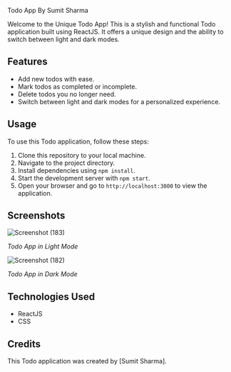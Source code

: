 Todo App By Sumit Sharma 

Welcome to the Unique Todo App! This is a stylish and functional Todo application built using ReactJS. It offers a unique design and the ability to switch between light and dark modes.

## Features

- Add new todos with ease.
- Mark todos as completed or incomplete.
- Delete todos you no longer need.
- Switch between light and dark modes for a personalized experience.

## Usage

To use this Todo application, follow these steps:

1. Clone this repository to your local machine.
2. Navigate to the project directory.
3. Install dependencies using `npm install`.
4. Start the development server with `npm start`.
5. Open your browser and go to `http://localhost:3000` to view the application.

## Screenshots

![Screenshot (183)](https://github.com/SumitSharma2000/Todo-sumitr/assets/94536005/2fe15058-823e-4ecc-8fdc-558b36aba661)

*Todo App in Light Mode*

![Screenshot (182)](https://github.com/SumitSharma2000/Todo-sumitr/assets/94536005/c7a525fe-1b3e-4eb9-9721-6cc415cee5b2)

*Todo App in Dark Mode*

## Technologies Used

- ReactJS
- CSS

## Credits

This Todo application was created by [Sumit Sharma].
